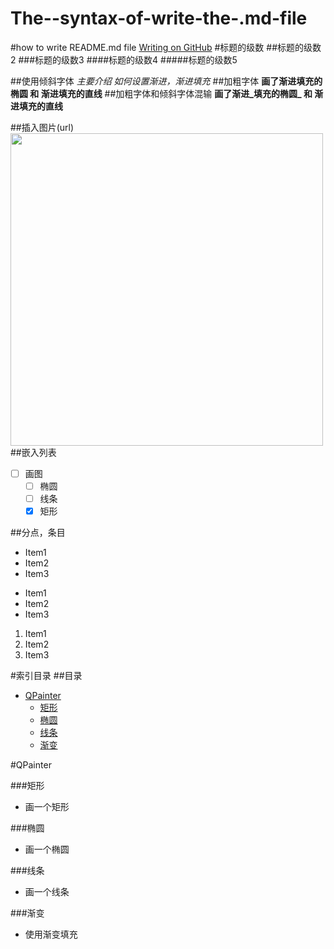 The--syntax-of-write-the-.md-file
=================================

#how to write README.md file
[Writing on GitHub](https://help.github.com/articles/writing-on-github#task-lists)
#标题的级数
##标题的级数2
###标题的级数3
####标题的级数4
#####标题的级数5

##使用倾斜字体
*主要介绍 如何设置渐进，渐进填充*
##加粗字体
**画了渐进填充的椭圆 和 渐进填充的直线**
##加粗字体和倾斜字体混输
**画了渐进_填充的椭圆_ 和 渐进填充的直线**

##插入图片(url)
<img heigh="500px" width="500px" src ="http://ww4.sinaimg.cn/bmiddle/6c9594a0jw1egkqlcgb8bj218g18gwsw.jpg">
##嵌入列表
- [ ] 画图
  - [ ] 椭圆
  - [ ] 线条
  - [x] 矩形

##分点，条目
* Item1
* Item2
* Item3

- Item1
- Item2
- Item3

1. Item1
2. Item2
3. Item3

#索引目录
##目录

* [QPainter](#QPainter)
  * [矩形](#矩形)
  * [椭圆](#椭圆)
  * [线条](#线条)
  * [渐变](#渐变)


#QPainter

###矩形
* 画一个矩形

###椭圆
* 画一个椭圆

###线条
* 画一个线条

###渐变
* 使用渐变填充
